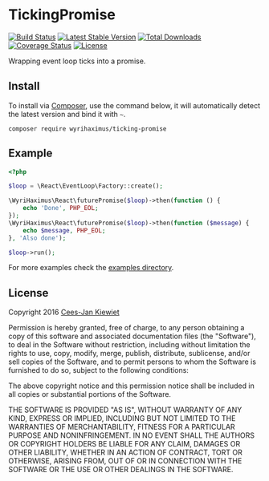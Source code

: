 TickingPromise
==============

[![Build Status](https://travis-ci.org/WyriHaximus/TickingPromise.png)](https://travis-ci.org/WyriHaximus/TickingPromise)
[![Latest Stable Version](https://poser.pugx.org/WyriHaximus/ticking-promise/v/stable.png)](https://packagist.org/packages/WyriHaximus/ticking-promise)
[![Total Downloads](https://poser.pugx.org/WyriHaximus/ticking-promise/downloads.png)](https://packagist.org/packages/WyriHaximus/ticking-promise)
[![Coverage Status](https://coveralls.io/repos/WyriHaximus/TickingPromise/badge.png)](https://coveralls.io/r/WyriHaximus/TickingPromise)
[![License](https://poser.pugx.org/wyrihaximus/ticking-promise/license.png)](https://packagist.org/packages/wyrihaximus/ticking-promise)

Wrapping event loop ticks into a promise. 

## Install ##

To install via [Composer](http://getcomposer.org/), use the command below, it will automatically detect the latest version and bind it with `~`.

```
composer require wyrihaximus/ticking-promise 
```

## Example ##

```php
<?php

$loop = \React\EventLoop\Factory::create();

\WyriHaximus\React\futurePromise($loop)->then(function () {
    echo 'Done', PHP_EOL;
});
\WyriHaximus\React\futurePromise($loop)->then(function ($message) {
    echo $message, PHP_EOL;
}, 'Also done');

$loop->run();
```

For more examples check the [examples directory](https://github.com/WyriHaximus/TickingPromise/tree/master/examples).

## License ##

Copyright 2016 [Cees-Jan Kiewiet](http://wyrihaximus.net/)

Permission is hereby granted, free of charge, to any person
obtaining a copy of this software and associated documentation
files (the "Software"), to deal in the Software without
restriction, including without limitation the rights to use,
copy, modify, merge, publish, distribute, sublicense, and/or sell
copies of the Software, and to permit persons to whom the
Software is furnished to do so, subject to the following
conditions:

The above copyright notice and this permission notice shall be
included in all copies or substantial portions of the Software.

THE SOFTWARE IS PROVIDED "AS IS", WITHOUT WARRANTY OF ANY KIND,
EXPRESS OR IMPLIED, INCLUDING BUT NOT LIMITED TO THE WARRANTIES
OF MERCHANTABILITY, FITNESS FOR A PARTICULAR PURPOSE AND
NONINFRINGEMENT. IN NO EVENT SHALL THE AUTHORS OR COPYRIGHT
HOLDERS BE LIABLE FOR ANY CLAIM, DAMAGES OR OTHER LIABILITY,
WHETHER IN AN ACTION OF CONTRACT, TORT OR OTHERWISE, ARISING
FROM, OUT OF OR IN CONNECTION WITH THE SOFTWARE OR THE USE OR
OTHER DEALINGS IN THE SOFTWARE.
